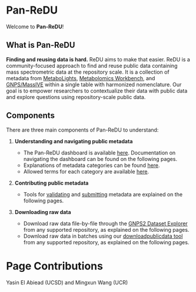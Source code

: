 # Pan-ReDU

Welcome to **Pan-ReDU**!

## What is Pan-ReDU
**Finding and reusing data is hard.** ReDU aims to make that easier. ReDU is a community-focused approach to find and reuse public data containing mass spectrometric data at the repository scale. It is a collection of metadata from [MetaboLights](https://www.ebi.ac.uk/metabolights/index), [Metabolomics Workbench](https://www.metabolomicsworkbench.org), and [GNPS/MassIVE](https://gnps.ucsd.edu/ProteoSAFe/datasets.jsp#%7B%22query%22%3A%7B%7D%2C%22table_sort_history%22%3A%22createdMillis_dsc%22%2C%22title_input%22%3A%22GNPS%22%7D) within a single table with harmonized nomenclature. Our goal is to empower researchers to contextualize their data with public data and explore questions using repository-scale public data.

## Components
There are three main components of Pan-ReDU to understand:

1. **Understanding and navigating public metadata**
    - The Pan-ReDU dashboard is available [here](https://redu.gnps2.org/selection/). Documentation on navigating the dashboard can be found on the following pages.
    - Explanations of metadata categories can be found [here](https://docs.google.com/spreadsheets/d/10U0xnJUKa_mD0H_9suH1KJAlJD9io9e4chBX8EAHneE/edit?gid=1856413163#gid=1856413163).
    - Allowed terms for each category are available [here](https://docs.google.com/spreadsheets/d/10U0xnJUKa_mD0H_9suH1KJAlJD9io9e4chBX8EAHneE/edit?gid=155945972#gid=155945972).

2. **Contributing public metadata** 
    - Tools for [validating](https://docs.google.com/spreadsheets/d/10U0xnJUKa_mD0H_9suH1KJAlJD9io9e4chBX8EAHneE/edit?gid=1001603307#gid=1001603307) and [submitting](https://deposit.redu.gnps2.org/) metadata are explained on the following pages.

3. **Downloading raw data**
    - Download raw data file-by-file through the [GNPS2 Dataset Explorer](https://explorer.gnps2.org/) from any supported repository, as explained on the following pages.
    - Download raw data in batches using our [downloadpublicdata tool](https://github.com/Wang-Bioinformatics-Lab/downloadpublicdata) from any supported repository, as explained on the following pages.

# Page Contributions
Yasin El Abiead (UCSD) and Mingxun Wang (UCR)
